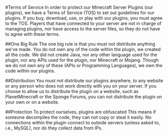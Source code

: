 #Terms of Service
In order to protect our Minecraft Server Plugins (our plugins), we have a Terms of Service (TOS) to set out guidelines for our plugins. If you buy, download, use, or play with our plugins, you must agree to the TOS. Players that have connected to your server are not in charge of managing plugins, nor have access to the server files, so they do not have to agree with these terms.

##One Big Rule
The one big rule is that you must not distribute anything we've made. You do not own any of the code within the plugin, we created all the code. We did not create Java, nor any other language used for the plugin, nor any APIs used for the plugin, nor Minecraft or Mojang. Though we do not own any of these (APIs or Programming Languages), we own the code within our plugins.

##Distribution
You must not distribute our plugins anywhere, to any website or any person who does not work directly with you on your server. If you choose to allow us to distribute the plugin on a website, such as PlanetMinecraft or the Sponge Forums, you can not distribute the plugin on your own or on a website.

##Protection
To protect ourselves, plugins are obfuscated This means if someone decompiles the code, they can not copy or steal it easily. No connections within the plugin connect to outside servers (unless asked to, i.e., MySQL), nor do they collect data from IPs.
